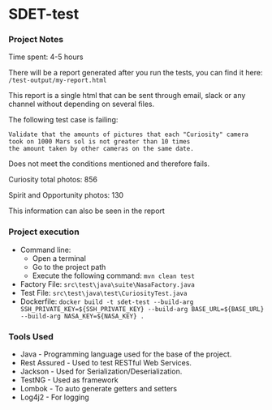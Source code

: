 # SDET-test

### Project Notes
Time spent: 4-5 hours

There will be a report generated after you run the tests, you can find it here: `/test-output/my-report.html`

This report is a single html that can be sent through email, slack or any channel without depending on several files.

The following test case is failing:

```
Validate that the amounts of pictures that each "Curiosity" camera took on 1000 Mars sol is not greater than 10 times 
the amount taken by other cameras on the same date.
```

Does not meet the conditions mentioned and therefore fails.

Curiosity total photos: 856

Spirit and Opportunity photos: 130


This information can also be seen in the report

### Project execution

- Command line: 
  - Open a terminal 
  - Go to the project path
  - Execute the following command: `mvn clean test`
- Factory File: `src\test\java\suite\NasaFactory.java`
- Test File: `src\test\java\test\CuriosityTest.java`
- Dockerfile: `docker build -t sdet-test --build-arg SSH_PRIVATE_KEY=${SSH_PRIVATE_KEY} --build-arg BASE_URL=${BASE_URL} --build-arg NASA_KEY=${NASA_KEY} .`

### Tools Used

- Java - Programming language used for the base of the project.
- Rest Assured - Used to test RESTful Web Services.
- Jackson - Used for Serialization/Deserialization.
- TestNG - Used as framework
- Lombok - To auto generate getters and setters
- Log4j2 - For logging